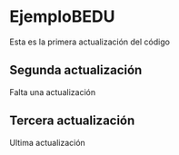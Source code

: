 # EjemploBEDU
Esta es la primera actualización del código

## Segunda actualización
Falta una actualización

## Tercera actualización

Ultima actualización

